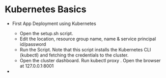 # Kubernetes Basics

* First App Deployment using Kubernetes
    * Open the setup.sh script. 
    * Edit the location, resource group name, name & service principal id/password
    * Run the Script. Note that this script installs the Kubernetes CLI (kubectl) and fetching the credentials to the cluster.
    * Open the cluster dashboard. Run kubectl proxy . Open the browser at 127.0.0.1:8001

* 